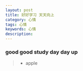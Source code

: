 ```yaml
---
layout: post
title: 好好学习 天天向上
category: 心情
tags: 心情
keywords: 心情
description: 
---
```



### good good study day day up
>* apple
